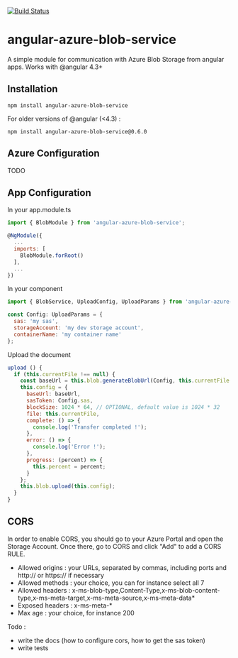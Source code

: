 [![Build Status](https://travis-ci.org/Gullfaxi171/angular-azure-blob-service.svg?branch=master)](https://travis-ci.org/Gullfaxi171/angular-azure-blob-service)

# angular-azure-blob-service
A simple module for communication with Azure Blob Storage from angular apps. Works with @angular 4.3+

## Installation

```
npm install angular-azure-blob-service
```

For older versions of @angular (<4.3) :
```
npm install angular-azure-blob-service@0.6.0
```

## Azure Configuration

TODO

## App Configuration

In your app.module.ts

```js
import { BlobModule } from 'angular-azure-blob-service';

@NgModule({
  ...
  imports: [
    BlobModule.forRoot()
  ],
  ...
})
```

In your component

```js
import { BlobService, UploadConfig, UploadParams } from 'angular-azure-blob-service'
```

```js
const Config: UploadParams = {
  sas: 'my sas',
  storageAccount: 'my dev storage account',
  containerName: 'my container name'
};
```

Upload the document

```js
upload () {
  if (this.currentFile !== null) {
    const baseUrl = this.blob.generateBlobUrl(Config, this.currentFile.name);
    this.config = {
      baseUrl: baseUrl,
      sasToken: Config.sas,
      blockSize: 1024 * 64, // OPTIONAL, default value is 1024 * 32
      file: this.currentFile,
      complete: () => {
        console.log('Transfer completed !');
      },
      error: () => {
        console.log('Error !');
      },
      progress: (percent) => {
        this.percent = percent;
      }
    };
    this.blob.upload(this.config);
  }
}
```

## CORS
In order to enable CORS, you should go to your Azure Portal and open the Storage Account. Once there, go to CORS and click "Add" to add a CORS RULE.

* Allowed origins : your URLs, separated by commas, including ports and http:// or https:// if necessary
* Allowed methods : your choice, you can for instance select all 7
* Allowed headers : x-ms-blob-type,Content-Type,x-ms-blob-content-type,x-ms-meta-target,x-ms-meta-source,x-ms-meta-data*
* Exposed headers : x-ms-meta-*
* Max age : your choice, for instance 200

Todo :
- write the docs (how to configure cors, how to get the sas token)
- write tests
